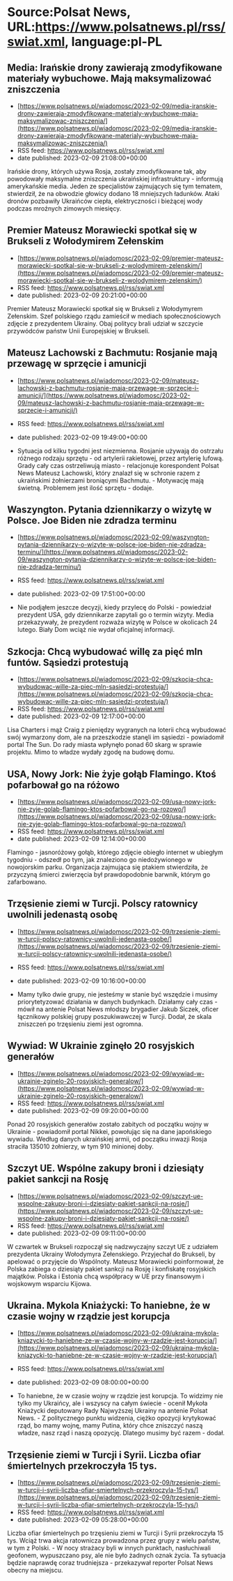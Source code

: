 # Source:Polsat News, URL:https://www.polsatnews.pl/rss/swiat.xml, language:pl-PL

## Media: Irańskie drony zawierają zmodyfikowane materiały wybuchowe. Mają maksymalizować zniszczenia
 - [https://www.polsatnews.pl/wiadomosc/2023-02-09/media-iranskie-drony-zawieraja-zmodyfikowane-materialy-wybuchowe-maja-maksymalizowac-zniszczenia/](https://www.polsatnews.pl/wiadomosc/2023-02-09/media-iranskie-drony-zawieraja-zmodyfikowane-materialy-wybuchowe-maja-maksymalizowac-zniszczenia/)
 - RSS feed: https://www.polsatnews.pl/rss/swiat.xml
 - date published: 2023-02-09 21:08:00+00:00

Irańskie drony, których używa Rosja, zostały zmodyfikowane tak, aby powodowały maksymalne zniszczenia ukraińskiej infrastruktury - informują amerykańskie media. Jeden ze specjalistów zajmujących się tym tematem, stwierdził, że na obwodzie głowicy dodano 18 mniejszych ładunków. Ataki dronów pozbawiły Ukraińców ciepła, elektryczności i bieżącej wody podczas mroźnych zimowych miesięcy.

## Premier Mateusz Morawiecki spotkał się w Brukseli z Wołodymirem Zełenskim
 - [https://www.polsatnews.pl/wiadomosc/2023-02-09/premier-mateusz-morawiecki-spotkal-sie-w-brukseli-z-wolodymirem-zelenskim/](https://www.polsatnews.pl/wiadomosc/2023-02-09/premier-mateusz-morawiecki-spotkal-sie-w-brukseli-z-wolodymirem-zelenskim/)
 - RSS feed: https://www.polsatnews.pl/rss/swiat.xml
 - date published: 2023-02-09 20:21:00+00:00

Premier Mateusz Morawiecki spotkał się w Brukseli z Wołodymyrem Zełenskim. Szef polskiego rządu zamieścił w mediach społecznościowych zdjęcie z prezydentem Ukrainy. Obaj politycy brali udział w szczycie przywódców państw Unii Europejskiej w Brukseli.

## Mateusz Lachowski z Bachmutu: Rosjanie mają przewagę w sprzęcie i amunicji
 - [https://www.polsatnews.pl/wiadomosc/2023-02-09/mateusz-lachowski-z-bachmutu-rosjanie-maja-przewage-w-sprzecie-i-amunicji/](https://www.polsatnews.pl/wiadomosc/2023-02-09/mateusz-lachowski-z-bachmutu-rosjanie-maja-przewage-w-sprzecie-i-amunicji/)
 - RSS feed: https://www.polsatnews.pl/rss/swiat.xml
 - date published: 2023-02-09 19:49:00+00:00

- Sytuacja od kilku tygodni jest niezmienna. Rosjanie używają do ostrzału różnego rodzaju sprzętu - od artylerii rakietowej, przez artylerię lufową. Grady cały czas ostrzeliwują miasto - relacjonuje korespondent Polsat News Mateusz Lachowski, który znalazł się w schronie razem z ukraińskimi żołnierzami broniącymi Bachmutu. - Motywację mają świetną. Problemem jest ilość sprzętu - dodaje.

## Waszyngton. Pytania dziennikarzy o wizytę w Polsce. Joe Biden nie zdradza terminu
 - [https://www.polsatnews.pl/wiadomosc/2023-02-09/waszyngton-pytania-dziennikarzy-o-wizyte-w-polsce-joe-biden-nie-zdradza-terminu/](https://www.polsatnews.pl/wiadomosc/2023-02-09/waszyngton-pytania-dziennikarzy-o-wizyte-w-polsce-joe-biden-nie-zdradza-terminu/)
 - RSS feed: https://www.polsatnews.pl/rss/swiat.xml
 - date published: 2023-02-09 17:51:00+00:00

- Nie podjąłem jeszcze decyzji, kiedy przylecę do Polski - powiedział prezydent USA, gdy dziennikarze zapytali go o termin wizyty. Media przekazywały, że prezydent rozważa wizytę w Polsce w okolicach 24 lutego. Biały Dom wciąż nie wydał oficjalnej informacji.

## Szkocja: Chcą wybudować willę za pięć mln funtów. Sąsiedzi protestują
 - [https://www.polsatnews.pl/wiadomosc/2023-02-09/szkocja-chca-wybudowac-wille-za-piec-mln-sasiedzi-protestuja/](https://www.polsatnews.pl/wiadomosc/2023-02-09/szkocja-chca-wybudowac-wille-za-piec-mln-sasiedzi-protestuja/)
 - RSS feed: https://www.polsatnews.pl/rss/swiat.xml
 - date published: 2023-02-09 12:17:00+00:00

Lisa Charters i mąż Craig z pieniędzy wygranych na loterii chcą wybudować swój wymarzony dom, ale na przeszkodzie stanęli im sąsiedzi - powiadomił portal The Sun. Do rady miasta wpłynęło ponad 60 skarg w sprawie projektu. Mimo to władze wydały zgodę na budowę domu.

## USA, Nowy Jork: Nie żyje gołąb Flamingo. Ktoś pofarbował go na różowo
 - [https://www.polsatnews.pl/wiadomosc/2023-02-09/usa-nowy-jork-nie-zyje-golab-flamingo-ktos-pofarbowal-go-na-rozowo/](https://www.polsatnews.pl/wiadomosc/2023-02-09/usa-nowy-jork-nie-zyje-golab-flamingo-ktos-pofarbowal-go-na-rozowo/)
 - RSS feed: https://www.polsatnews.pl/rss/swiat.xml
 - date published: 2023-02-09 12:14:00+00:00

Flamingo - jasnoróżowy gołąb, którego zdjęcie obiegło internet w ubiegłym tygodniu - odszedł po tym, jak znaleziono go niedożywionego w nowojorskim parku. Organizacja zajmująca się ptakiem stwierdziła, że przyczyną śmierci zwierzęcia był prawdopodobnie barwnik, którym go zafarbowano.

## Trzęsienie ziemi w Turcji. Polscy ratownicy uwolnili jedenastą osobę
 - [https://www.polsatnews.pl/wiadomosc/2023-02-09/trzesienie-ziemi-w-turcji-polscy-ratownicy-uwolnili-jedenasta-osobe/](https://www.polsatnews.pl/wiadomosc/2023-02-09/trzesienie-ziemi-w-turcji-polscy-ratownicy-uwolnili-jedenasta-osobe/)
 - RSS feed: https://www.polsatnews.pl/rss/swiat.xml
 - date published: 2023-02-09 10:16:00+00:00

- Mamy tylko dwie grupy, nie jesteśmy w stanie być wszędzie i musimy priorytetyzować działania w danych budynkach. Działamy cały czas - mówił na antenie Polsat News młodszy brygadier Jakub Siczek, oficer łącznikowy polskiej grupy poszukiwawczej w Turcji. Dodał, że skala zniszczeń po trzęsieniu ziemi jest ogromna.

## Wywiad: W Ukrainie zginęło 20 rosyjskich generałów
 - [https://www.polsatnews.pl/wiadomosc/2023-02-09/wywiad-w-ukrainie-zginelo-20-rosyjskich-generalow/](https://www.polsatnews.pl/wiadomosc/2023-02-09/wywiad-w-ukrainie-zginelo-20-rosyjskich-generalow/)
 - RSS feed: https://www.polsatnews.pl/rss/swiat.xml
 - date published: 2023-02-09 09:20:00+00:00

Ponad 20 rosyjskich generałów zostało zabitych od początku wojny w Ukrainie - powiadomił portal Nikkei, powołując się na dane japońskiego wywiadu. Według danych ukraińskiej armii, od początku inwazji Rosja straciła 135010 żołnierzy, w tym 910 minionej doby.

## Szczyt UE. Wspólne zakupy broni i dziesiąty pakiet sankcji na Rosję
 - [https://www.polsatnews.pl/wiadomosc/2023-02-09/szczyt-ue-wspolne-zakupy-broni-i-dziesiaty-pakiet-sankcji-na-rosje/](https://www.polsatnews.pl/wiadomosc/2023-02-09/szczyt-ue-wspolne-zakupy-broni-i-dziesiaty-pakiet-sankcji-na-rosje/)
 - RSS feed: https://www.polsatnews.pl/rss/swiat.xml
 - date published: 2023-02-09 09:11:00+00:00

W czwartek w Brukseli rozpoczął się nadzwyczajny szczyt UE z udziałem prezydenta Ukrainy Wołodymyra Zełenskiego. Przyjechał do Brukseli, by apelować o przyjęcie do Wspólnoty. Mateusz Morawiecki poinformował, że Polska zabiega o dziesiąty pakiet sankcji na Rosję i konfiskatę rosyjskich majątków. Polska i Estonia chcą współpracy w UE przy finansowym i wojskowym wsparciu Kijowa.

## Ukraina. Mykola Kniażycki: To haniebne, że w czasie wojny w rządzie jest korupcja
 - [https://www.polsatnews.pl/wiadomosc/2023-02-09/ukraina-mykola-kniazycki-to-haniebne-ze-w-czasie-wojny-w-rzadzie-jest-korupcja/](https://www.polsatnews.pl/wiadomosc/2023-02-09/ukraina-mykola-kniazycki-to-haniebne-ze-w-czasie-wojny-w-rzadzie-jest-korupcja/)
 - RSS feed: https://www.polsatnews.pl/rss/swiat.xml
 - date published: 2023-02-09 08:00:00+00:00

- To haniebne, że w czasie wojny w rządzie jest korupcja. To widzimy nie tylko my Ukraińcy, ale i wszyscy na całym świecie - ocenił Mykoła Kniażycki deputowany Rady Najwyższej Ukrainy na antenie Polsat News. - Z politycznego punktu widzenia, ciężko opozycji krytykować rząd, bo mamy wojnę, mamy Putina, który chce zniszczyć naszą władze, nasz rząd i naszą opozycję. Dlatego musimy być razem - dodał.

## Trzęsienie ziemi w Turcji i Syrii. Liczba ofiar śmiertelnych przekroczyła 15 tys.
 - [https://www.polsatnews.pl/wiadomosc/2023-02-09/trzesienie-ziemi-w-turcji-i-syrii-liczba-ofiar-smiertelnych-przekroczyla-15-tys/](https://www.polsatnews.pl/wiadomosc/2023-02-09/trzesienie-ziemi-w-turcji-i-syrii-liczba-ofiar-smiertelnych-przekroczyla-15-tys/)
 - RSS feed: https://www.polsatnews.pl/rss/swiat.xml
 - date published: 2023-02-09 05:28:00+00:00

Liczba ofiar śmiertelnych po trzęsieniu ziemi w Turcji i Syrii przekroczyła 15 tys. Wciąż trwa akcja ratownicza prowadzona przez grupy z wielu państw, w tym z Polski. - W nocy strażacy byli w innych punktach, nasłuchiwali geofonem, wypuszczano psy, ale nie było żadnych oznak życia. Ta sytuacja będzie naprawdę coraz trudniejsza - przekazywał reporter Polsat News obecny na miejscu.

